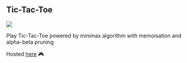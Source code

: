 ## Tic-Tac-Toe

![](https://raw.githubusercontent.com/rozeappletree/whoami/refs/heads/master/assets/projs/ttt.gif)

Play Tic-Tac-Toe powered by minimax algorithm with memoisation and alpha-beta pruning

Hosted [here](https://rakesh4real.github.io/tictactoe/) 🎮
